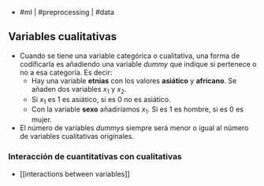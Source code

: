 - #ml | #preprocessing | #data

## Variables cualitativas
- Cuando se tiene una variable categórica o cualitativa, una forma de codificarla es añadiendo una variable *dummy* que indique si pertenece o no a esa categoría. Es decir:
	- Hay una variable **etnias** con los valores **asiático** y **africano**. Se añaden dos variables $x_1$ y $x_2$. 
	- Si $x_1$ es $1$ es asiático, si es $0$ no es asiático.
	- Con la variable **sexo** añadiríamos $x_1$. Si es $1$ es hombre, si es $0$ es mujer.
- El número de variables *dummys* siempre será menor o igual al número de variables cualitativas originales.
### Interacción de cuantitativas con cualitativas
- [[interactions between variables]]